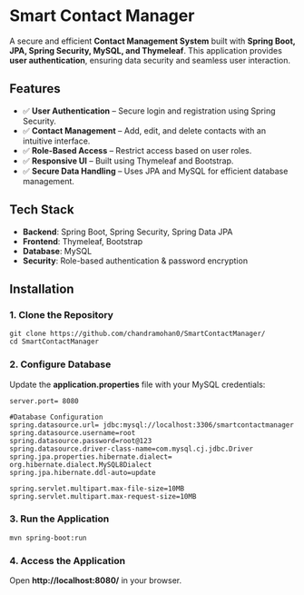 # Smart Contact Manager  

A secure and efficient **Contact Management System** built with **Spring Boot, JPA, Spring Security, MySQL, and Thymeleaf**. This application provides **user authentication**, ensuring data security and seamless user interaction.  

## Features  
- ✅ **User Authentication** – Secure login and registration using Spring Security.  
- ✅ **Contact Management** – Add, edit, and delete contacts with an intuitive interface.  
- ✅ **Role-Based Access** – Restrict access based on user roles.  
- ✅ **Responsive UI** – Built using Thymeleaf and Bootstrap.  
- ✅ **Secure Data Handling** – Uses JPA and MySQL for efficient database management.  

## Tech Stack  
- **Backend**: Spring Boot, Spring Security, Spring Data JPA  
- **Frontend**: Thymeleaf, Bootstrap  
- **Database**: MySQL  
- **Security**: Role-based authentication & password encryption  

## Installation  

### 1. Clone the Repository  
```
git clone https://github.com/chandramohan0/SmartContactManager/
cd SmartContactManager
```

### 2. Configure Database
Update the **application.properties** file with your MySQL credentials:
```
server.port= 8080

#Database Configuration
spring.datasource.url= jdbc:mysql://localhost:3306/smartcontactmanager
spring.datasource.username=root
spring.datasource.password=root@123
spring.datasource.driver-class-name=com.mysql.cj.jdbc.Driver
spring.jpa.properties.hibernate.dialect= org.hibernate.dialect.MySQL8Dialect
spring.jpa.hibernate.ddl-auto=update

spring.servlet.multipart.max-file-size=10MB
spring.servlet.multipart.max-request-size=10MB
```

### 3. Run the Application
```
mvn spring-boot:run
```

### 4. Access the Application
Open **http://localhost:8080/** in your browser.
